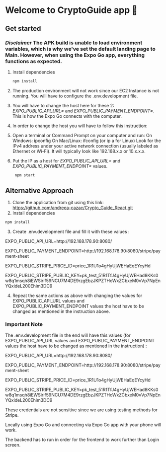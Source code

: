 # Welcome to CryptoGuide app 👋

## Get started
### *Disclaimer*  The APK build is unable to load environment variables, which is why we've set the default landing page to Main. However, when using the Expo Go app, everything functions as expected.
1. Install dependencies

   ```bash
   npm install
   ```

2. The production environment will not work since our EC2 Instance is not running. You will have to configure the .env.development file.
3. You will have to change the host here for these 2: *EXPO_PUBLIC_API_URL=* and *EXPO_PUBLIC_PAYMENT_ENDPOINT=*. This is how the Expo Go connects with the computer.
4. In order to change the host you will have to follow this instruction:
5. Open a terminal or Command Prompt on your computer and run: On Windows: ipconfig On Mac/Linux: ifconfig (or ip a for Linux) Look for the IPv4 address under your active network connection (usually labeled as Ethernet or Wi-Fi). It will typically look like 192.168.x.x or 10.x.x.x.
6. Put the IP as a host for *EXPO_PUBLIC_API_URL=* and *EXPO_PUBLIC_PAYMENT_ENDPOINT=* values.

   ```bash
    npm start
   ```

## Alternative Approach

1. Clone the application from git using this link: https://github.com/andreea-cazac/Crypto_Guide_React.git
2. Install dependencies

```bash
npm install
```

3. Create .env.development file and fill it with these values :
<p> EXPO_PUBLIC_API_URL=http://192.168.178.90:8080/  </p>
<p> EXPO_PUBLIC_PAYMENT_ENDPOINT=http://192.168.178.90:8080/stripe/payment-sheet </p>
<p> EXPO_PUBLIC_STRIPE_PRICE_ID=price_1R1U1o4gHyUjWEHaEqEYcyHd </p>
<p> EXPO_PUBLIC_STRIPE_PUBLIC_KEY=pk_test_51R1TfJ4gHyUjWEHad8KKs0w8q1msqh8iEWSirif59NCU7M4DE9rzgEbzJKPZTHoWxZCbxeM0vVp7NpEnYQxideL200Ehim3DC9 </p>

4. Repeat the same actions as above with changing the values for EXPO_PUBLIC_API_URL values and EXPO_PUBLIC_PAYMENT_ENDPOINT values the host have to be changed as mentioned in the instruction above. 


### Important Note

The .env.development file in the end will have this values (for EXPO_PUBLIC_API_URL values and EXPO_PUBLIC_PAYMENT_ENDPOINT values the host have to be changed as mentioned in the instruction) :
<p> EXPO_PUBLIC_API_URL=http://192.168.178.90:8080/  </p>
<p> EXPO_PUBLIC_PAYMENT_ENDPOINT=http://192.168.178.90:8080/stripe/payment-sheet </p>
<p> EXPO_PUBLIC_STRIPE_PRICE_ID=price_1R1U1o4gHyUjWEHaEqEYcyHd </p>
<p> EXPO_PUBLIC_STRIPE_PUBLIC_KEY=pk_test_51R1TfJ4gHyUjWEHad8KKs0w8q1msqh8iEWSirif59NCU7M4DE9rzgEbzJKPZTHoWxZCbxeM0vVp7NpEnYQxideL200Ehim3DC9 </p>

These credentials are not sensitive since we are using testing methods for Stripe.

Locally using Expo Go and connecting via Expo Go app with your phone will work. 

The backend has to run in order for the frontend to work further than Login screen.